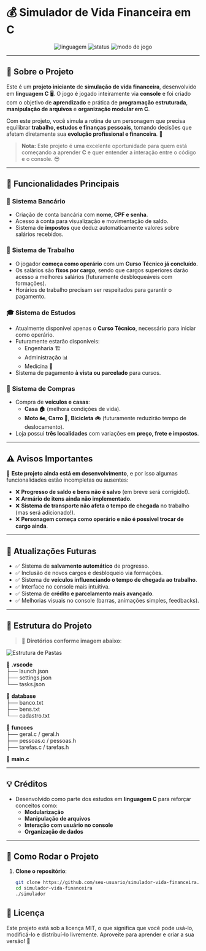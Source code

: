 # 💰 **Simulador de Vida Financeira em C**

<div align="center">
  <!-- Badges com estilos bonitos e centralizados -->
  <img src="https://img.shields.io/badge/linguagem-C-blue?style=for-the-badge&logo=c" alt="linguagem" />
  <img src="https://img.shields.io/badge/status-em%20desenvolvimento-yellow?style=for-the-badge" alt="status" />
  <img src="https://img.shields.io/badge/console%20game-sim-black?style=for-the-badge" alt="modo de jogo" />
</div>

---

## 📌 **Sobre o Projeto**

Este é um **projeto iniciante** de **simulação de vida financeira**, desenvolvido em **linguagem C** 🖥️. O jogo é jogado inteiramente via **console** e foi criado com o objetivo de **aprendizado** e prática de **programação estruturada**, **manipulação de arquivos** e **organização modular em C**.

Com este projeto, você simula a rotina de um personagem que precisa equilibrar **trabalho, estudos e finanças pessoais**, tomando decisões que afetam diretamente sua **evolução profissional e financeira**. 🚀

> **Nota:** Este projeto é uma excelente oportunidade para quem está começando a aprender **C** e quer entender a interação entre o código e o console. 😎

---

## 🔧 **Funcionalidades Principais**

### 🏦 **Sistema Bancário**
- Criação de conta bancária com **nome, CPF e senha**.  
- Acesso à conta para visualização e movimentação de saldo.  
- Sistema de **impostos** que deduz automaticamente valores sobre salários recebidos.

### 💼 **Sistema de Trabalho**
- O jogador **começa como operário** com um **Curso Técnico já concluído**.  
- Os salários são **fixos por cargo**, sendo que cargos superiores darão acesso a melhores salários (futuramente desbloqueáveis com formações).  
- Horários de trabalho precisam ser respeitados para garantir o pagamento.

### 🎓 **Sistema de Estudos**
- Atualmente disponível apenas o **Curso Técnico**, necessário para iniciar como operário.  
- Futuramente estarão disponíveis:
  - Engenharia 🏗️  
  - Administração 📊  
  - Medicina 🏥  
- Sistema de pagamento **à vista ou parcelado** para cursos.

### 🛒 **Sistema de Compras**
- Compra de **veículos e casas**:
  - **Casa 🏠** (melhora condições de vida).
  - **Moto 🏍️**, **Carro 🚗**, **Bicicleta 🚲** (futuramente reduzirão tempo de deslocamento).
- Loja possui **três localidades** com variações em **preço, frete e impostos**.

---

## ⚠️ **Avisos Importantes**

🚧 **Este projeto ainda está em desenvolvimento**, e por isso algumas funcionalidades estão incompletas ou ausentes:

- ❌ **Progresso de saldo e bens não é salvo** (em breve será corrigido!).  
- ❌ **Armário de itens ainda não implementado**.  
- ❌ **Sistema de transporte não afeta o tempo de chegada** no trabalho (mas será adicionado!).  
- ❌ **Personagem começa como operário e não é possível trocar de cargo ainda**.

---

## 🔄 **Atualizações Futuras**

- ✅ Sistema de **salvamento automático** de progresso.  
- ✅ Inclusão de novos cargos e desbloqueio via formações.  
- ✅ Sistema de **veículos influenciando o tempo de chegada ao trabalho**.  
- ✅ Interface no console mais intuitiva.  
- ✅ Sistema de **crédito e parcelamento mais avançado**.  
- ✅ Melhorias visuais no console (barras, animações simples, feedbacks).

---

## 📝 **Estrutura do Projeto**

> 📂 **Diretórios conforme imagem abaixo**:

![Estrutura de Pastas](https://raw.githubusercontent.com/seu-usuario/seu-repositorio/main/imagens/estrutura.png)

📁 **.vscode**  
├── launch.json  
├── settings.json  
└── tasks.json  

📁 **database**  
├── banco.txt  
├── bens.txt  
└── cadastro.txt  

📁 **funcoes**  
├── geral.c / geral.h  
├── pessoas.c / pessoas.h  
├── tarefas.c / tarefas.h  

📄 **main.c**

---

## 💡 **Créditos**

- Desenvolvido como parte dos estudos em **linguagem C** para reforçar conceitos como:
  - **Modularização**  
  - **Manipulação de arquivos**  
  - **Interação com usuário no console**  
  - **Organização de dados**

---

## 🚀 **Como Rodar o Projeto**

1. **Clone o repositório**:
   ```bash
   git clone https://github.com/seu-usuario/simulador-vida-financeira.git
   cd simulador-vida-financeira
   ./simulador

## 📜 Licença

Este projeto está sob a licença MIT, o que significa que você pode usá-lo, modificá-lo e distribuí-lo livremente. Aproveite para aprender e criar a sua versão! 🚀
